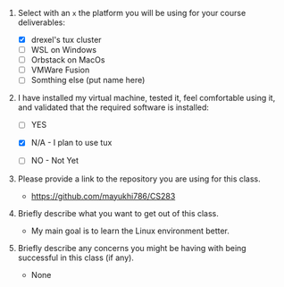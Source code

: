 1. Select with an `x` the platform you will be using for your course deliverables:

    - [x] drexel's tux cluster
    - [ ] WSL on Windows
    - [ ] Orbstack on MacOs
    - [ ] VMWare Fusion
    - [ ] Somthing else (put name here)

2. I have installed my virtual machine, tested it, feel comfortable using it, and validated that the required software is installed:

    - [ ] YES
    - [x] N/A - I plan to use tux
    - [ ] NO - Not Yet


3. Please provide a link to the repository you are using for this class.
   
    - https://github.com/mayukhi786/CS283

4. Briefly describe what you want to get out of this class.

    - My main goal is to learn the Linux environment better.

5. Briefly describe any concerns you might be having with being successful in this class (if any).

    - None